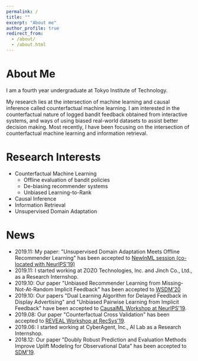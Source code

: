 ```yaml
---
permalink: /
title: ""
excerpt: "About me"
author_profile: true
redirect_from:
  - /about/
  - /about.html
---
```


# About Me
I am a fourth year undergraduate at Tokyo Institute of Technology.

My research lies at the intersection of machine learning and causal inference called counterfactual machine learning.
I am interested in the counterfactual nature of logged bandit feedback obtained from interactive systems, and ways of using biased real-world datasets to assist better decision making. Most recently, I have been focusing on the intersection of counterfactual machine learning and information retrieval.

# Research Interests
- Counterfactual Machine Learning
    - Offline evaluation of bandit policies
    - De-biasing recommender systems
    - Unbiased Learning-to-Rank
- Causal Inference
- Information Retrieval
- Unsupervised Domain Adaptation

# News
- 2019.11: My paper: "Unsupervised Domain Adaptation Meets Offline Recommender Learning" has been accepted to [NewInML session (co-located with NeurIPS'19)](https://nehzux.github.io/NewInML2019/)  
- 2019.11: I started working at ZOZO Technologies, Inc. and Jinch Co., Ltd., as a Research Internshop.  
- 2019.10: Our paper "Unbiased Recommender Learning from Missing-Not-At-Random Implicit Feedback" has been accepted to [WSDM'20](http://www.wsdm-conference.org/2020/)
- 2019.10: Our papers "Dual Learning Algorithm for Delayed Feedback in Display Advertising" and "Unbiased Pairwise Learning from Implicit Feedback" have been accepted to [CausalML Workshop at NeurIPS'19](http://tripods.cis.cornell.edu/neurips19_causalml/).
- 2019.08: Our paper "Counterfactual Cross Validation" has been accepted to [REVEAL Workshop at RecSys'19](https://sites.google.com/view/reveal2019/home?authuser=0).
- 2019.06: I started working at CyberAgent, Inc., AI Lab as a Research Internshop.  
- 2018.12: Our paper "Doubly Robust Prediction and Evaluation Methods Improve Uplift Modeling for Observational Data" has been accepted to [SDM'19](https://www.siam.org/Conferences/CM/Conference/sdm19).
